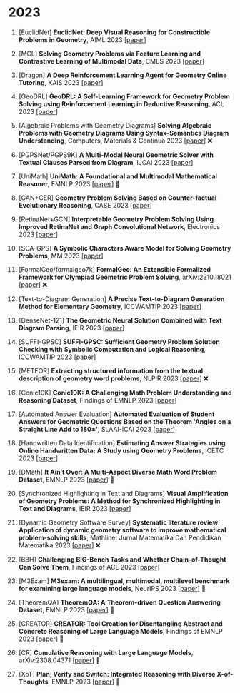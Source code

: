 # 2023

1. [EuclidNet] **EuclidNet: Deep Visual Reasoning for Constructible Problems in Geometry**, AIML 2023 [[paper](https://arxiv.org/abs/2301.13007)]

2. [MCL] **Solving Geometry Problems via Feature Learning and Contrastive Learning of Multimodal Data**, CMES 2023 [[paper](https://openurl.ebsco.com/EPDB%3Agcd%3A9%3A20307273/detailv2?sid=ebsco%3Aplink%3Ascholar&id=ebsco%3Agcd%3A161884174&crl=c&link_origin=scholar.google.com)]

3. [Dragon] **A Deep Reinforcement Learning Agent for Geometry Online Tutoring**, KAIS 2023 [[paper](https://link.springer.com/article/10.1007/s10115-022-01804-3)]

4. [GeoDRL] **GeoDRL: A Self-Learning Framework for Geometry Problem Solving using Reinforcement Learning in Deductive Reasoning**, ACL 2023 [[paper](https://aclanthology.org/2023.findings-acl.850/)]

5. [Algebraic Problems with Geometry Diagrams] **Solving Algebraic Problems with Geometry Diagrams Using Syntax-Semantics Diagram Understanding**, Computers, Materials & Continua 2023 [[paper](https://www.researchgate.net/profile/Litian-Huang/publication/375217917_Solving_Algebraic_Problems_with_Geometry_Diagrams_Using_Syntax-Semantics_Diagram_Understanding/links/654715da3fa26f66f4d60625/Solving-Algebraic-Problems-with-Geometry-Diagrams-Using-Syntax-Semantics-Diagram-Understanding.pdf)] :x:

6. [PGPSNet/PGPS9K] **A Multi-Modal Neural Geometric Solver with Textual Clauses Parsed from Diagram**, IJCAI 2023 [[paper](https://www.ijcai.org/proceedings/2023/0376)]

7. [UniMath] **UniMath: A Foundational and Multimodal Mathematical Reasoner**, EMNLP 2023 [[paper](https://aclanthology.org/2023.emnlp-main.440/)] :large_blue_circle:

8. [GAN+CER] **Geometry Problem Solving Based on Counter-factual Evolutionary Reasoning**, CASE 2023 [[paper](https://scholar.googleusercontent.com/scholar.bib?q=info:886PxuxR1JUJ:scholar.google.com/&output=citation&scisdr=ClEqZRNsEMPsmsftMLY:AFWwaeYAAAAAZ3_rKLazJo3qQt7lUpGqpZbgTnM&scisig=AFWwaeYAAAAAZ3_rKO4RO1QaJNkkTXC9mGtJJJQ&scisf=4&ct=citation&cd=-1&hl=zh-CN)]

9. [RetinaNet+GCN] **Interpretable Geometry Problem Solving Using Improved RetinaNet and Graph Convolutional Network**, Electronics 2023 [[paper](https://www.mdpi.com/2079-9292/12/22/4578)]

10. [SCA-GPS] **A Symbolic Characters Aware Model for Solving Geometry Problems**, MM 2023 [[paper](https://dl.acm.org/doi/abs/10.1145/3581783.3612570/)]

11. [FormalGeo/formalgeo7k] **FormalGeo: An Extensible Formalized Framework for Olympiad Geometric Problem Solving**, arXiv:2310.18021 [[paper](https://arxiv.org/abs/2310.18021)] :x:

12. [Text-to-Diagram Generation] **A Precise Text-to-Diagram Generation Method for Elementary Geometry**, ICCWAMTIP 2023 [[paper](https://ieeexplore.ieee.org/abstract/document/10387090)]

13. [DenseNet-121] **The Geometric Neural Solution Combined with Text Diagram Parsing**, IEIR 2023 [[paper](https://ieeexplore.ieee.org/abstract/document/10391229)]

14. [SUFFI-GPSC] **SUFFI-GPSC: Sufficient Geometry Problem Solution Checking with Symbolic Computation and Logical Reasoning**, ICCWAMTIP 2023 [[paper](https://ieeexplore.ieee.org/abstract/document/10387025/)]

15. [METEOR] **Extracting structured information from the textual description of geometry word problems**, NLPIR 2023 [[paper](https://dl.acm.org/doi/abs/10.1145/3639233.3639255)] :x:

16. [Conic10K] **Conic10K: A Challenging Math Problem Understanding and Reasoning Dataset**, Findings of EMNLP 2023 [[paper](https://aclanthology.org/2023.findings-emnlp.427/)]

17. [Automated Answer Evaluation] **Automated Evaluation of Student Answers for Geometric Questions Based on the Theorem 'Angles on a Straight Line Add to 180±'**, SLAAI-ICAI 2023 [[paper](https://ieeexplore.ieee.org/abstract/document/10365025/)]

18. [Handwritten Data Identification] **Estimating Answer Strategies using Online Handwritten Data: A Study using Geometry Problems**, ICETC 2023 [[paper](https://dl.acm.org/doi/abs/10.1145/3629296.3629347)]

19. [DMath] **It Ain’t Over: A Multi-Aspect Diverse Math Word Problem Dataset**, EMNLP 2023 [[paper](https://aclanthology.org/2023.emnlp-main.927/)] :large_blue_circle:

20. [Synchronized Highlighting in Text and Diagrams] **Visual Amplification of Geometry Problems: A Method for Synchronized Highlighting in Text and Diagrams**, IEIR 2023 [[paper](https://ieeexplore.ieee.org/abstract/document/10391250)]

21. [Dynamic Geometry Software Survey] **Systematic literature review: Application of dynamic geometry software to improve mathematical problem-solving skills**, Mathline: Jurnal Matematika Dan Pendidikan Matematika 2023 [[paper](https://mathline.unwir.ac.id/index.php/Mathline/article/view/458)] :x:

22. [BBH] **Challenging BIG-Bench Tasks and Whether Chain-of-Thought Can Solve Them**, Findings of ACL 2023 [[paper](https://aclanthology.org/2023.findings-acl.824/)]

23. [M3Exam] **M3exam: A multilingual, multimodal, multilevel benchmark for examining large language models**, NeurIPS 2023 [[paper](https://proceedings.neurips.cc/paper_files/paper/2023/hash/117c5c8622b0d539f74f6d1fb082a2e9-Abstract-Datasets_and_Benchmarks.html)] :large_blue_circle:

24. [TheoremQA] **TheoremQA: A Theorem-driven Question Answering Dataset**, EMNLP 2023 [[paper](https://aclanthology.org/2023.emnlp-main.489/)] :large_blue_circle:

25. [CREATOR] **CREATOR: Tool Creation for Disentangling Abstract and Concrete Reasoning of Large Language Models**, Findings of EMNLP 2023 [[paper](https://aclanthology.org/2023.findings-emnlp.462/)] :large_blue_circle:

26. [CR] **Cumulative Reasoning with Large Language Models**, arXiv:2308.04371 [[paper](https://arxiv.org/abs/2308.04371)] :large_blue_circle:

27. [XoT] **Plan, Verify and Switch: Integrated Reasoning with Diverse X-of-Thoughts**, EMNLP 2023 [[paper](https://aclanthology.org/2023.emnlp-main.169/)] :large_blue_circle: